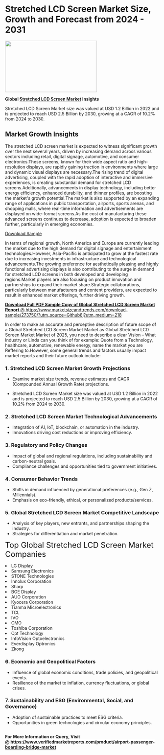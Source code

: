 <H1>Stretched LCD Screen Market Size, Growth and Forecast from 2024 - 2031</H1><img class="aligncenter size-medium wp-image-584254" src="https://thirdeyenews.in/wp-content/uploads/2024/09/Global-Market-Research-300x168.jpeg" alt="" width="300" height="168" /><p><strong>Global&nbsp;<a href="https://www.marketsizeandtrends.com/download-sample/273750/?utm_source=Github8j?utm_medium=218">Stretched LCD Screen Market</a> Insights</strong></p><p>Stretched LCD Screen Market size was valued at USD 1.2 Billion in 2022 and is projected to reach USD 2.5 Billion by 2030, growing at a CAGR of 10.2% from 2024 to 2030.</p><p><h2>Market Growth Insights</h2> <p>The stretched LCD screen market is expected to witness significant growth over the next several years, driven by increasing demand across various sectors including retail, digital signage, automotive, and consumer electronics.These screens, known for their wide aspect ratio and high-resolution displays, are rapidly gaining traction in environments where large and dynamic visual displays are necessary.The rising trend of digital advertising, coupled with the rapid adoption of interactive and immersive experiences, is creating substantial demand for stretched LCD screens.Additionally, advancements in display technology, including better energy efficiency, enhanced durability, and thinner profiles, are boosting the market's growth potential.The market is also supported by an expanding range of applications in public transportation, airports, sports arenas, and shopping malls, where real-time information and advertisements are displayed on wide-format screens.As the cost of manufacturing these advanced screens continues to decrease, adoption is expected to broaden further, particularly in emerging economies.</p> <p><a href="#">Download Sample</a></p> <p>In terms of regional growth, North America and Europe are currently leading the market due to the high demand for digital signage and entertainment technologies.However, Asia-Pacific is anticipated to grow at the fastest rate due to increasing investments in infrastructure and technological advancements.The growing preference for aesthetically pleasing and highly functional advertising displays is also contributing to the surge in demand for stretched LCD screens in both developed and developing regions.Market players are also focusing on product innovation and partnerships to expand their market share.Strategic collaborations, particularly between manufacturers and content providers, are expected to result in enhanced market offerings, further driving growth.</p> <p><a href="#"></p><p><span class=""><strong>Download Full PDF Sample Copy of Global Stretched LCD Screen Market Report</strong> @ <a href="https://www.marketsizeandtrends.com/download-sample/273750/?utm_source=Github8j?utm_medium=218" target="_blank">https://www.marketsizeandtrends.com/download-sample/273750/?utm_source=Github8j?utm_medium=218</a></span></p><p>In order to make an accurate and perceptive description of future scope of a Global&nbsp;Stretched LCD Screen Market Market as Global&nbsp;Stretched LCD Screen Market Market of 2025, you need to describe a clear Vision &ndash; What Industry or Linda can you think of for example: Quote from a Technology, healthcare, automotive, renewable energy, name the market you are Reffering to.However, some general trends and factors usually impact market reports and their future outlook include:</p><h3>1.&nbsp;<strong>Stretched LCD Screen Market Growth Projections</strong></h3><ul><li>Examine market size trends, revenue estimates and CAGR (Compounded Annual Growth Rate) projections.</li><li><p>Stretched LCD Screen Market size was valued at USD 1.2 Billion in 2022 and is projected to reach USD 2.5 Billion by 2030, growing at a CAGR of 10.2% from 2024 to 2030.</p></li></ul><h3>2.&nbsp;<strong>Stretched LCD Screen Market Technological Advancements</strong></h3><ul><li>Integration of AI, IoT, blockchain, or automation in the industry.</li><li>Innovations driving cost reductions or improving efficiency.</li></ul><h3>3.&nbsp;<strong>Regulatory and Policy Changes</strong></h3><ul><li>Impact of global and regional regulations, including sustainability and carbon-neutral goals.</li><li>Compliance challenges and opportunities tied to government initiatives.</li></ul><h3>4.&nbsp;<strong>Consumer Behavior Trends</strong></h3><ul><li>Shifts in demand influenced by generational preferences (e.g., Gen Z, Millennials).</li><li>Emphasis on eco-friendly, ethical, or personalized products/services.</li></ul><h3>5.&nbsp;<strong>Global Stretched LCD Screen Market Competitive Landscape</strong></h3><ul><li>Analysis of key players, new entrants, and partnerships shaping the industry.</li><li>Strategies for differentiation and market penetration.</li></ul><p data-pm-slice="1 1 []"><span style="color: inherit; font-family: inherit; font-size: 25px;">Top Global Stretched LCD Screen Market Companies</span></p><div class="" data-test-id=""><p><li>LG Display</li><li> Samsung Electronics</li><li> STONE Technologies</li><li> Innolux Corporation</li><li> Sharp</li><li> BOE Display</li><li> AUO Corporation</li><li> Kyocera Corporation</li><li> Tianma Microelectronics</li><li> TCL</li><li> IVO</li><li> CMO</li><li> Toshiba Corporation</li><li> Cpt Technology</li><li> InfoVision Optoelectronics</li><li> Everdisplay Optronics</li><li> Zkong</li></p></div><h3>6.&nbsp;<strong>Economic and Geopolitical Factors</strong></h3><ul><li>Influence of global economic conditions, trade policies, and geopolitical events.</li><li>Resilience of the market to inflation, currency fluctuations, or global crises.</li></ul><h3>7.&nbsp;<strong>Sustainability and ESG (Environmental, Social, and Governance)</strong></h3><ul><li>Adoption of sustainable practices to meet ESG criteria.</li><li>Opportunities in green technologies and circular economy principles.</li></ul><h2><strong style="font-size: 14px;">For More Information or Query, Visit @&nbsp;</strong><a style="background-color: #ffffff; font-size: 14px;" href="https://www.marketsizeandtrends.com/report/stretched-lcd-screen-market/" target="_blank">https://www.verifiedmarketreports.com/product/airport-passenger-boarding-bridge-market</a></h2>